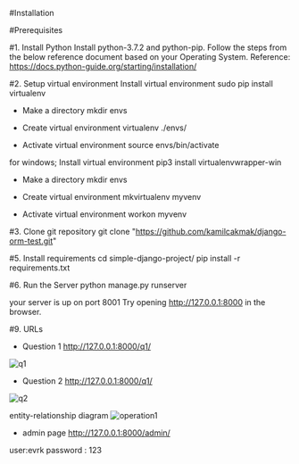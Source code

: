 #Installation

#Prerequisites

#1. Install Python
Install python-3.7.2 and python-pip. Follow the steps from the below reference document based on your Operating System. Reference: https://docs.python-guide.org/starting/installation/

#2. Setup virtual environment
Install virtual environment
sudo pip install virtualenv

- Make a directory
mkdir envs

- Create virtual environment
virtualenv ./envs/

- Activate virtual environment
source envs/bin/activate

for windows;
Install virtual environment
pip3 install virtualenvwrapper-win

- Make a directory
mkdir envs

- Create virtual environment
mkvirtualenv myvenv

- Activate virtual environment
workon myvenv


#3. Clone git repository
git clone "https://github.com/kamilcakmak/django-orm-test.git"

#5. Install requirements
cd simple-django-project/
pip install -r requirements.txt

#6. Run the Server
python manage.py runserver

 your server is up on port 8001
Try opening http://127.0.0.1:8000 in the browser.

#9. URLs
- Question 1
http://127.0.0.1:8000/q1/

![q1](https://user-images.githubusercontent.com/71510521/167818334-8e43707a-42bf-44ee-ab30-e6307a488602.PNG)

- Question 2
http://127.0.0.1:8000/q1/

![q2](https://user-images.githubusercontent.com/71510521/167818569-840ffb94-dfc9-4ba5-b66c-71d6ed03c6c6.PNG)

entity-relationship diagram
![operation1](https://user-images.githubusercontent.com/71510521/167818662-c6e7322e-a409-4cd0-a42a-757596c6139a.png)

- admin page
http://127.0.0.1:8000/admin/

user:evrk
password : 123





